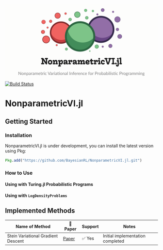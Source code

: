 ![NonparametricVI.jl logo](logo/logo-light-typo-1200.png)
[![Build Status](https://github.com/BayesianRL/NonparametricVI.jl/actions/workflows/CI.yml/badge.svg?branch=main)](https://github.com/BayesianRL/NonparametricVI.jl/actions/workflows/CI.yml?query=branch%3Amain)


# NonparametricVI.jl


## Getting Started
### Installation
NonparametricVI.jl is under development, you can install the latest version using Pkg:
```julia
Pkg.add("https://github.com/BayesianRL/NonparametricVI.jl.git")
```

### How to Use

#### Using with Turing.jl Probabilistic Programs

#### Using with `LogDensityProblems`


## Implemented Methods

| Name of Method            | 📝 Paper                                            | Support       | Notes               |
|----------------------------|---------------------------------------------------------|---------------|---------------------|
| Stein Variational Gradient Descent | [Paper](https://arxiv.org/abs/1608.04471)          | ✅ Yes           | Initial implementation completed |